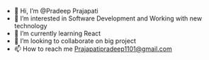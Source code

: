 - 👋 Hi, I’m @Pradeep Prajapati
- 👀 I’m interested in Software Development and Working with new technology
- 🌱 I’m currently learning React 
- 💞️ I’m looking to collaborate on big project 
- 📫 How to reach me Prajapatipradeep1101@gmail.com
<!---
pradeep-here1/pradeep-here1 is a ✨ special ✨ repository because its `README.md` (this file) appears on your GitHub profile.
You can click the Preview link to take a look at your changes.
--->
